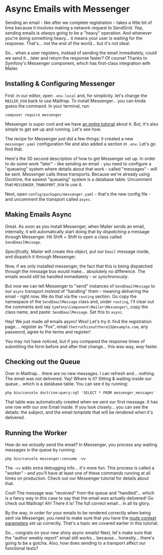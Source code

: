 # Async Emails with Messenger

Sending an email - like after we complete registration - takes a little bit of time
because it involves making a network request to SendGrid. Yep, sending emails is
*always* going to be a "heavy" operation. And whenever you're doing something
heavy... it means your user is waiting for the response. That's... not the end
of the world... but it's not ideal.

So... when a user registers, instead of sending the email immediately, could we
send it... later and return the response faster? Of course! Thanks to Symfony's
Messenger component, which has first-class integration with Mailer.

## Installing & Configuring Messenger

First: in our editor, open `.env.local` and, for simplicity. let's change the
`MAILER_DSN` back to use Mailtrap. To install Messenger... you can kinda guess
the command. In your terminal, run:

```terminal
composer require messenger
```

Messenger is *super* cool and we have
[an entire tutorial](https://symfonycasts.com/screencast/messenger) about it.
But, it's also simple to get set up and running. Let's see how.

The recipe for Messenger just did a few things: it created a new `messenger.yaml`
configuration file and also added a section in `.env`. Let's go find that.

Here's the 30 second description of how to get Messenger set up. In order to do
some work "later" - like sending an email - you need to configure a "queueing"
system where details about that work - called "messages" - will be sent. Messenger
calls these transports. Because we're already using Doctrine, the easiest "queueing"
system is a database table. Uncomment that `MESSENGER_TRANSPORT_DSN` to use it.

Next, open `config/packages/messenger.yaml` - that's the new config file - and
uncomment the transport called `async`.

## Making Emails Async

Great. As *soon* as you install Messenger, when Mailer sends an email, internally,
it will automatically start doing that by *dispatching* a message through Messenger.
Hit Shift + Shift to open a class called `SendEmailMessage`.

*Specifically*, Mailer will create *this* object, put our `Email` message inside,
and dispatch it through Messenger.

Now, if we *only* installed messenger, the fact that this is being dispatched
through the message bus would make... absolutely no difference. The emails would
*still* be handled immediately - or *synchronously*.

But *now* we can tell Messenger to "send" instances of `SendEmailMessage` to
our `async` transport *instead* of "handling" them - meaning *delivering* the
email - right now. We do that via the `routing` section. Go copy the namespace of
the `SendEmailMessage` class and, under `routing`, I'll clear out the comments and
say `Symfony\Component\Mailer\Messenger\`, copy the class name, and paste:
`SendEmailMessage`. Set this to `async`.

Hey! We just made *all* emails async! Woo! Let's try it: find the registration
page.... register as "Fox", email `thetruthisoutthere15@example.com`, any password,
agree to the terms and register!

You may not have noticed, but if you compared the response times of submitting
the form before and after that change... this was way, *way* faster.

## Checking out the Queue

Over in Mailtrap... there are no new messages. I can refresh and... nothing. The
email was *not* delivered. Yay! Where is it? Sitting & waiting inside our queue...
which is a database table. You can see it by running:

```terminal
php bin/console doctrine:query:sql 'SELECT * FROM messenger_messages'
```

That table was automatically created when we sent our first message. It has one
row with our *one* Email inside. If you look closely... you can see the details:
the subject, and the email *template* that will be rendered when it's delivered.

## Running the Worker

How do we *actually* send the email? In Messenger, you process any waiting
messages in the queue by running:

```terminal
php bin/console messenger:consume -vv
```

The `-vv` adds extra debugging info... it's more fun. This process is called a
"worker" - and you'll have at least one of these commands running at all times
on production. Check out our Messenger tutorial for details about that.

Cool! The message was "received" from the queue and "handled"... which is a fancy
way in *this* case to say that the email *was* actually delivered! Go check out
Mailtrap! Ah! There it is! The full correct email... in all its glory.

By the way, in order for your emails to be rendered correctly when being sent
via Messenger, you need to make sure that you have the
[route context parameters](https://symfonycasts.com/screencast/mailer/route-context)
set up correctly. That's a topic we covered earlier in this tutorial.

So... congrats on your new shiny async emails! Next, let's make sure that the
"author weekly report" email still works... because... honestly... there's going
to be a gotcha. Also, how does sending to a transport affect our functional tests?
